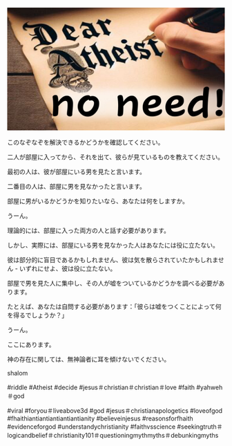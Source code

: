 ![Video cover image](../cover.jpg "cover photo")

このなぞなぞを解決できるかどうかを確認してください。

二人が部屋に入ってから、それを出て、彼らが見ているものを教えてください。

最初の人は、彼が部屋にいる男を見たと言います。

二番目の人は、部屋に男を見なかったと言います。

部屋に男がいるかどうかを知りたいなら、あなたは何をしますか。

うーん。

理論的には、部屋に入った両方の人と話す必要があります。

しかし、実際には、部屋にいる男を見なかった人はあなたには役に立たない。

彼は部分的に盲目であるかもしれません、彼は気を散らされていたかもしれません - いずれにせよ、彼は役に立たない。

部屋で男を見た人に集中し、その人が嘘をついているかどうかを調べる必要があります。

たとえば、あなたは自問する必要があります：「彼らは嘘をつくことによって何を得るでしょうか？」

うーん。

ここにあります。

神の存在に関しては、無神論者に耳を傾けないでください。

shalom


#riddle #Atheist #decide #jesus＃christian＃christian＃love #faith #yahweh＃god

#viral #foryou＃liveabove3d #god #jesus＃christianapologetics #loveofgod #fhaithiantiantiantiantiantianity #believeinjesus #reasonsforfhaith #evidenceforgod #understandychristianity #faithvsscience #seekingtruth＃logicandbelief＃christianity101＃questioningmythmyths＃debunkingmyths